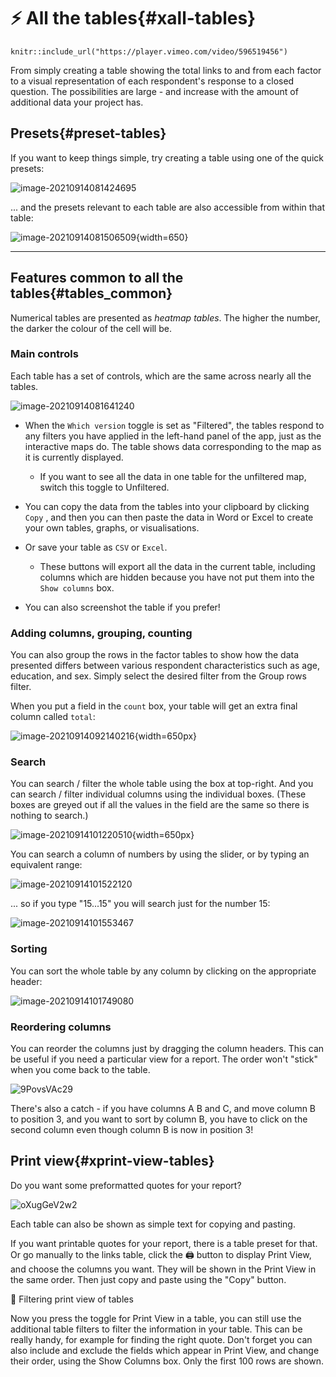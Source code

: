 # ⚡ All the tables{#xall-tables}


```{r,echo=F}
knitr::include_url("https://player.vimeo.com/video/596519456")
```

From simply creating a table showing the total links to and from each factor to a visual representation of each respondent's response to a closed question. The possibilities are large - and increase with the amount of additional data your project has.

## Presets{#preset-tables}

If you want to keep things simple, try creating a table using one of the quick presets:

![image-20210914081424695](_assets/image-20210914081424695.png)

... and the presets relevant to each table are also accessible from within that table:

![image-20210914081506509](_assets/image-20210914081506509.png){width=650}

----

## Features common to all the tables{#tables_common}

Numerical tables are presented as *heatmap tables*. The higher the number, the darker the colour of the cell will be.


### Main controls

Each table has a set of controls, which are the same across nearly all the tables.

![image-20210914081641240](_assets/image-20210914081641240.png)

- When the `Which version` toggle is set as "Filtered", the tables respond to any filters you have applied in the left-hand panel of the app, just as the interactive maps do. The table shows data corresponding to the map as it is currently displayed.
  - If you want to see all the data in one table for the unfiltered map, switch this toggle to Unfiltered.

- You can copy the data from the tables into your clipboard by clicking `Copy` , and then you can then paste the data in Word or Excel to create your own tables, graphs, or visualisations.
- Or save your table as `CSV` or `Excel`.
  - These buttons will export all the data in the current table, including columns which are hidden because you have not put them into the `Show columns` box.

- You can also screenshot the table if you prefer!



### Adding columns, grouping, counting

You can also group the rows in the factor tables to show how the data presented differs between various respondent characteristics such as age, education, and sex. Simply select the desired filter from the Group rows filter.

When you put a field in the `count` box, your table will get an extra final column called `total`:

![image-20210914092140216](_assets/image-20210914092140216.png){width=650px}

### Search

You can search / filter the whole table using the box at top-right. And you can search  / filter individual columns using the individual boxes.  (These boxes are greyed out if all the values in the field are the same so there is nothing to search.)

![image-20210914101220510](_assets/image-20210914101220510.png){width=650px}

You can search a column of numbers by using the slider, or by typing an equivalent range:

![image-20210914101522120](_assets/image-20210914101522120.png)

... so if you type "15...15" you will search just for the number 15:

![image-20210914101553467](_assets/image-20210914101553467.png)

### Sorting

You can sort the whole table by any column by clicking on the appropriate header:

![image-20210914101749080](_assets/image-20210914101749080.png)

### Reordering columns

You can reorder the columns just by dragging the column headers. This can be useful if you need a particular view for a report. The order won't "stick" when you come back to the table.

![9PovsVAc29](_assets/9PovsVAc29.gif)

There's also a catch - if you have columns A B and C, and move column B to position 3, and you want to sort by column B, you have to click on the second column even though column B is now in position 3!

## Print view{#xprint-view-tables}

Do you want some preformatted quotes for your report?

![oXugGeV2w2](_assets/oXugGeV2w2.gif)

Each table can also be shown as simple text for copying and pasting.

If you want printable quotes for your report, there is a table preset for that. Or go manually to the links table, click the 🖨️ button to display Print View, and choose the columns you want. They will be shown in the Print View in the same order. Then just copy and paste using the "Copy" button.

🧪 Filtering print view of tables

Now you press the toggle for Print View in a table, you can still use the additional table filters to filter the information in your table. This can be really handy, for example for finding the right quote. Don't forget you can also include and exclude the fields which appear in Print View, and change their order, using the Show Columns box. Only the first 100 rows are shown.
